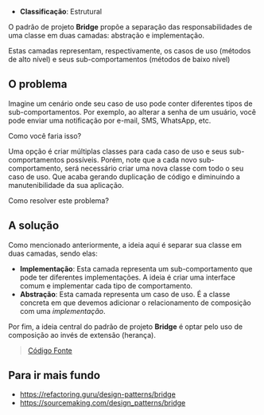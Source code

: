 - **Classificação**: Estrutural

O padrão de projeto **Bridge** propõe a separação das responsabilidades de uma classe em duas camadas: abstração e implementação. 

Estas camadas representam, respectivamente, os casos de uso (métodos de alto nível) e seus sub-comportamentos (métodos de baixo nível)

## O problema

Imagine um cenário onde seu caso de uso pode conter diferentes tipos de sub-comportamentos. Por exemplo, ao alterar a senha de um usuário, você pode enviar uma notificação por e-mail, SMS, WhatsApp, etc.

Como você faria isso?

Uma opção é criar múltiplas classes para cada caso de uso e seus sub-comportamentos possíveis. Porém, note que a cada novo sub-comportamento, será necessário criar uma nova classe com todo o seu caso de uso. Que acaba gerando duplicação de código e diminuindo a manutenibilidade da sua aplicação.

Como resolver este problema?

## A solução

Como mencionado anteriormente, a ideia aqui é separar sua classe em duas camadas, sendo elas:

- **Implementação**: Esta camada representa um sub-comportamento que pode ter diferentes implementações. A ideia é criar uma interface comum e implementar cada tipo de comportamento.
- **Abstração**: Esta camada representa um caso de uso. É a classe concreta em que devemos adicionar o relacionamento de composição com uma *implementação*.

Por fim, a ideia central do padrão de projeto **Bridge** é optar pelo uso de composição ao invés de extensão (herança).

> [Código Fonte](https://github.com/gustavo-flor/design-patterns-hands-on/tree/main/src/main/java/com/github/gustavoflor/dpho/structural/bridge)

## Para ir mais fundo

- <https://refactoring.guru/design-patterns/bridge>
- <https://sourcemaking.com/design_patterns/bridge>
